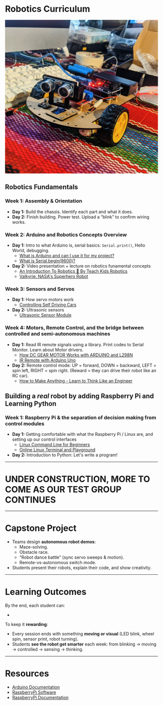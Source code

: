 # Robotics Curriculum

![Robot car built](images/robot.jpeg)

## Robotics Fundamentals

### Week 1: Assembly & Orientation

* **Day 1:** Build the chassis. Identify each part and what it does.
* **Day 2:** Finish building. Power test. Upload a “blink” to confirm wiring works.

### Week 2: Arduino and Robotics Concepts Overview

- **Day 1:** Intro to what Arduino is, serial basics: `Serial.print()`, Hello World, debugging.
  - [What is Arduino and can I use it for my project?](https://www.youtube.com/watch?v=CSx6k-zXlLE)
  - [What is Serial.begin(9600)?](https://www.youtube.com/watch?v=8GX5brSZ_1E)
- **Day 2:** Video presentation + lecture on robotics funamental concepts
  - [An Introduction To Robotics 🤖 By Teach Kids Robotics](https://www.youtube.com/watch?v=HvMQONnCXbE)
  - [Valkyrie: NASA's Superhero Robot](https://www.youtube.com/watch?v=IE-YBaYjbqY)


### Week 3: Sensors and Servos

- **Day 1:** How servo motors work
  - [Controlling Self Driving Cars](https://youtu.be/4Y7zG48uHRo)
- **Day 2:** Ultrasonic sensors
  - [Ultrasonic Sensor Module](https://youtu.be/KGwtit2bFyo)

### Week 4: Motors, Remote Control, and the bridge between controlled and semi-autonomous machines

- **Day 1:** Read IR remote signals using a library. Print codes to Serial Monitor. Learn about Motor drivers.
  - [How DC GEAR MOTOR Works with ARDUINO and L298N](https://youtu.be/GPVC84D5ULw)
  - [IR Remote with Arduino Uno](https://youtu.be/q97VE3oEwIc)
- **Day 2:** Remote control mode: UP = forward, DOWN = backward, LEFT = spin left, RIGHT = spin right. (Reward = they can drive their robot like an RC car).
  - [How to Make Anything - Learn to Think Like an Engineer](https://www.youtube.com/watch?v=IIwTCyu2wS4)

##  Building a *real* robot by adding Raspberry Pi and Learning Python

### Week 1: Raspberry Pi & the separation of decision making from control modules

- **Day 1:** Getting comfortable with what the Raspberry Pi / Linux are, and setting up our control interfaces
  - [Linux Command Line for Beginners](https://youtu.be/16d2lHc0Pe8)
  - [Online Linux Terminal and Playground](https://labex.io/tutorials/linux-online-linux-playground-372915)
- **Day 2:** Introduction to Python: Let's write a program!

---

# UNDER CONSTRUCTION, MORE TO COME AS OUR TEST GROUP CONTINUES

---

# Capstone Project

- Teams design **autonomous robot demos**:
  - Maze-solving.
  - Obstacle race.
  - “Robot dance battle” (sync servo sweeps & motion).
  - Remote-vs-autonomous switch mode.
- Students present their robots, explain their code, and show creativity.

---

# Learning Outcomes

By the end, each student can:

- 

To keep it **rewarding**:

- Every session ends with something **moving or visual** (LED blink, wheel spin, sensor print, robot turning).
- Students **see the robot get smarter** each week: from blinking → moving → controlled → sensing → thinking.

---

# Resources

- [Arduino Documentation](https://docs.arduino.cc/)
- [RaspberryPi Software](https://www.raspberrypi.com/software/)
- [RaspberryPi Documentation](https://www.raspberrypi.com/documentation/)

